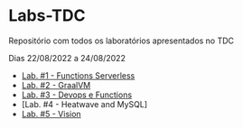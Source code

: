 # Labs-TDC
Repositório com todos os laboratórios apresentados no TDC 

Dias 22/08/2022 a 24/08/2022 

- [Lab. #1 - Functions Serverless](/Lab.%20%231%20-%20Functions%20Serverless)
- [Lab. #2 - GraalVM](/Lab.%20%232%20-%20GraalVM)
- [Lab. #3 - Devops e Functions](/Lab.%20%233%20-%20Devops%20e%20Functions)
- [Lab. #4 - Heatwave and MySQL]
- [Lab. #5 - Vision](/Lab.%20%236%20-%20Vision/OCI-VISION-main)
